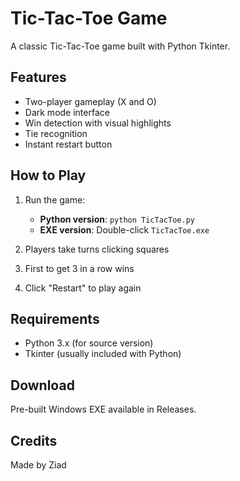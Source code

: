 # Tic-Tac-Toe Game

A classic Tic-Tac-Toe game built with Python Tkinter.

## Features
- Two-player gameplay (X and O)
- Dark mode interface
- Win detection with visual highlights
- Tie recognition
- Instant restart button

## How to Play
1. Run the game:
   - **Python version**: `python TicTacToe.py`
   - **EXE version**: Double-click `TicTacToe.exe`

2. Players take turns clicking squares
3. First to get 3 in a row wins
4. Click "Restart" to play again

## Requirements
- Python 3.x (for source version)
- Tkinter (usually included with Python)

## Download
Pre-built Windows EXE available in Releases.

## Credits
Made by Ziad
